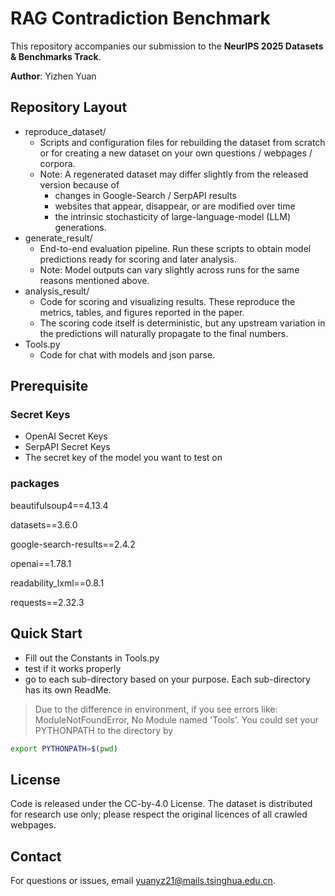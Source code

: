 # RAG Contradiction Benchmark
This repository accompanies our submission to the **NeurIPS 2025 Datasets & Benchmarks Track**.

**Author**: Yizhen Yuan

## Repository Layout

- reproduce_dataset/
    - Scripts and configuration files for rebuilding the dataset from scratch or for creating a new dataset on your own questions / webpages / corpora.
    - Note: A regenerated dataset may differ slightly from the released version because of
        - changes in Google-Search / SerpAPI results
        - websites that appear, disappear, or are modified over time
        - the intrinsic stochasticity of large-language-model (LLM) generations.
- generate_result/
    - End-to-end evaluation pipeline. Run these scripts to obtain model predictions ready for scoring and later analysis.
    - Note: Model outputs can vary slightly across runs for the same reasons mentioned above.
- analysis_result/
    - Code for scoring and visualizing results. These reproduce the metrics, tables, and figures reported in the paper.
    - The scoring code itself is deterministic, but any upstream variation in the predictions will naturally propagate to the final numbers.
- Tools.py
    - Code for chat with models and json parse.
## Prerequisite
### Secret Keys
- OpenAI Secret Keys
- SerpAPI Secret Keys
- The secret key of the model you want to test on
### packages
beautifulsoup4==4.13.4

datasets==3.6.0

google-search-results==2.4.2

openai==1.78.1

readability_lxml==0.8.1

requests==2.32.3
## Quick Start
- Fill out the Constants in Tools.py
- test if it works properly
- go to each sub-directory based on your purpose. Each sub-directory has its own ReadMe.
> Due to the difference in environment, if you see errors like: ModuleNotFoundError, No Module named 'Tools'. You could set your PYTHONPATH to the directory by 
```bash
export PYTHONPATH=$(pwd)
```


## License
Code is released under the CC-by-4.0 License.
The dataset is distributed for research use only; please respect the original licences of all crawled webpages.

## Contact
For questions or issues, email <yuanyz21@mails.tsinghua.edu.cn>.